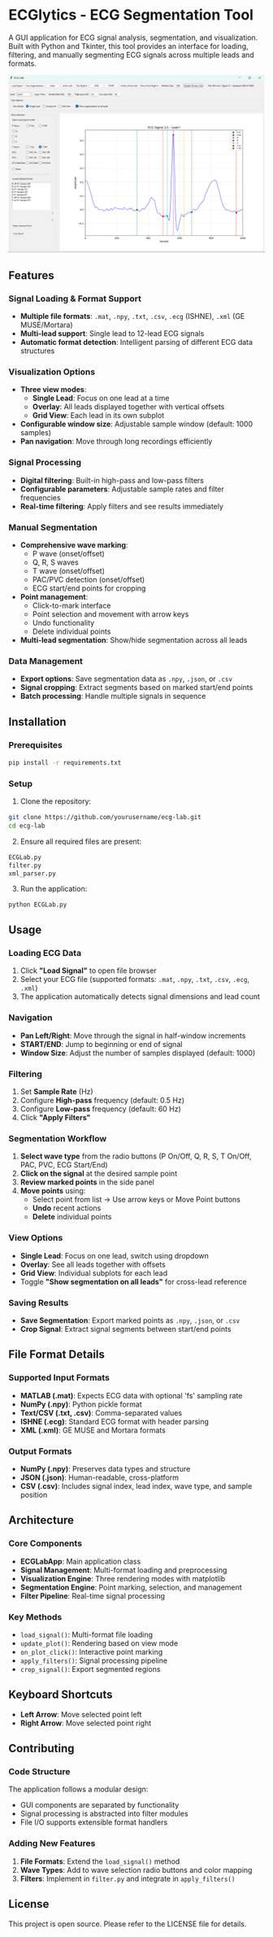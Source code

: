 # ECGlytics - ECG Segmentation Tool

A  GUI application for ECG signal analysis, segmentation, and visualization. Built with Python and Tkinter, this tool provides an interface for loading, filtering, and manually segmenting ECG signals across multiple leads and formats.

![screenshot](screenshot.png)

## Features

### Signal Loading & Format Support
- **Multiple file formats**: `.mat`, `.npy`, `.txt`, `.csv`, `.ecg` (ISHNE), `.xml` (GE MUSE/Mortara)
- **Multi-lead support**: Single lead to 12-lead ECG signals
- **Automatic format detection**: Intelligent parsing of different ECG data structures

### Visualization Options
- **Three view modes**:
  - **Single Lead**: Focus on one lead at a time
  - **Overlay**: All leads displayed together with vertical offsets
  - **Grid View**: Each lead in its own subplot
- **Configurable window size**: Adjustable sample window (default: 1000 samples)
- **Pan navigation**: Move through long recordings efficiently

### Signal Processing
- **Digital filtering**: Built-in high-pass and low-pass filters
- **Configurable parameters**: Adjustable sample rates and filter frequencies
- **Real-time filtering**: Apply filters and see results immediately

### Manual Segmentation
- **Comprehensive wave marking**:
  - P wave (onset/offset)
  - Q, R, S waves
  - T wave (onset/offset)
  - PAC/PVC detection (onset/offset)
  - ECG start/end points for cropping
- **Point management**:
  - Click-to-mark interface
  - Point selection and movement with arrow keys
  - Undo functionality
  - Delete individual points
- **Multi-lead segmentation**: Show/hide segmentation across all leads

### Data Management
- **Export options**: Save segmentation data as `.npy`, `.json`, or `.csv`
- **Signal cropping**: Extract segments based on marked start/end points
- **Batch processing**: Handle multiple signals in sequence

## Installation

### Prerequisites
```bash
pip install -r requirements.txt
```

### Setup
1. Clone the repository:
```bash
git clone https://github.com/yourusername/ecg-lab.git
cd ecg-lab
```

2. Ensure all required files are present:
```
ECGLab.py
filter.py
xml_parser.py
```

3. Run the application:
```bash
python ECGLab.py
```

## Usage

### Loading ECG Data
1. Click **"Load Signal"** to open file browser
2. Select your ECG file (supported formats: `.mat`, `.npy`, `.txt`, `.csv`, `.ecg`, `.xml`)
3. The application automatically detects signal dimensions and lead count

### Navigation
- **Pan Left/Right**: Move through the signal in half-window increments
- **START/END**: Jump to beginning or end of signal
- **Window Size**: Adjust the number of samples displayed (default: 1000)

### Filtering
1. Set **Sample Rate** (Hz)
2. Configure **High-pass** frequency (default: 0.5 Hz)
3. Configure **Low-pass** frequency (default: 60 Hz)
4. Click **"Apply Filters"**

### Segmentation Workflow
1. **Select wave type** from the radio buttons (P On/Off, Q, R, S, T On/Off, PAC, PVC, ECG Start/End)
2. **Click on the signal** at the desired sample point
3. **Review marked points** in the side panel
4. **Move points** using:
   - Select point from list → Use arrow keys or Move Point buttons
   - **Undo** recent actions
   - **Delete** individual points

### View Options
- **Single Lead**: Focus on one lead, switch using dropdown
- **Overlay**: See all leads together with offsets
- **Grid View**: Individual subplots for each lead
- Toggle **"Show segmentation on all leads"** for cross-lead reference

### Saving Results
- **Save Segmentation**: Export marked points as `.npy`, `.json`, or `.csv`
- **Crop Signal**: Extract signal segments between start/end points

## File Format Details

### Supported Input Formats
- **MATLAB (.mat)**: Expects ECG data with optional 'fs' sampling rate
- **NumPy (.npy)**: Python pickle format
- **Text/CSV (.txt, .csv)**: Comma-separated values
- **ISHNE (.ecg)**: Standard ECG format with header parsing
- **XML (.xml)**: GE MUSE and Mortara formats

### Output Formats
- **NumPy (.npy)**: Preserves data types and structure
- **JSON (.json)**: Human-readable, cross-platform
- **CSV (.csv)**: Includes signal index, lead index, wave type, and sample position

## Architecture

### Core Components
- **ECGLabApp**: Main application class
- **Signal Management**: Multi-format loading and preprocessing
- **Visualization Engine**: Three rendering modes with matplotlib
- **Segmentation Engine**: Point marking, selection, and management
- **Filter Pipeline**: Real-time signal processing

### Key Methods
- `load_signal()`: Multi-format file loading
- `update_plot()`: Rendering based on view mode
- `on_plot_click()`: Interactive point marking
- `apply_filters()`: Signal processing pipeline
- `crop_signal()`: Export segmented regions

## Keyboard Shortcuts
- **Left Arrow**: Move selected point left
- **Right Arrow**: Move selected point right

## Contributing

### Code Structure
The application follows a modular design:
- GUI components are separated by functionality
- Signal processing is abstracted into filter modules
- File I/O supports extensible format handlers

### Adding New Features
1. **File Formats**: Extend the `load_signal()` method
2. **Wave Types**: Add to wave selection radio buttons and color mapping
3. **Filters**: Implement in `filter.py` and integrate in `apply_filters()`



## License

This project is open source. Please refer to the LICENSE file for details.

